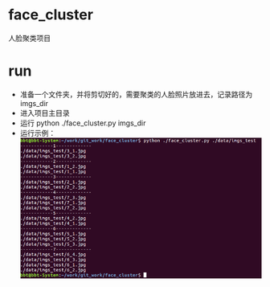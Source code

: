 # face_cluster
人脸聚类项目
# run
* 准备一个文件夹，并将剪切好的，需要聚类的人脸照片放进去，记录路径为imgs_dir
* 进入项目主目录
* 运行 python ./face_cluster.py imgs_dir
* 运行示例：
![my](./result.png)

